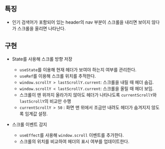 ## 특징
* 인기 검색어가 포함되어 있는 header의 nav 부분이 스크롤을 내리면 보이지 않다가 스크롤을 올리면 나타난다.

## 구현
* State를 사용해 스크롤 방향 저장
  * `useState`를 이용해 현재 헤더가 보여야 하는지 여부를 관리한다.
  * `useRef`를 이용해 스크롤 위치를 추적한다.
  * `window.scrollY > lastScrollY.current`: 스크롤을 내릴 때 헤더 숨김.
  * `window.scrollY < lastScrollY.current`: 스크롤을 올릴 때 헤더 보임.
  * 스크롤이 맨 위까지 올라가지 않아도 헤더가 나타나도록 `currentScrollY`와 `lastScrollY`의 비교만 수행
  * `currentScrollY > 50` : 화면 맨 위에서 조금만 내려도 헤더가 숨겨지지 않도록 임계값 설정.
    
* 스크롤 이벤트 감지
  * `useEffect`를 사용해 `window.scroll` 이벤트를 추가한다.
  * 스크롤의 위치를 비교하여 헤더의 표시 여부를 업데이트한다.


